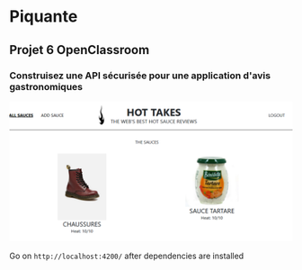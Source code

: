 # Piquante
## Projet 6 OpenClassroom

### Construisez une API sécurisée pour une application d'avis gastronomiques

![screenshot](piquante.jpg)

 Go on `http://localhost:4200/` after dependencies are installed